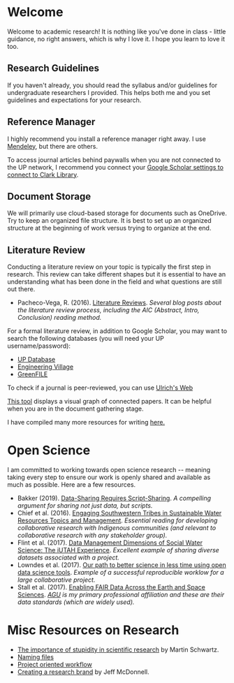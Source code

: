 # Welcome
Welcome to academic research! It is nothing like you've done in class - little guidance, no right answers, which is why I love it. I hope you learn to love it too. 

## Research Guidelines
If you haven't already, you should read the syllabus and/or guidelines for undergraduate researchers I provided. This helps both me and you set guidelines and expectations for your research. 

## Reference Manager
I highly recommend you install a reference manager right away. I use [Mendeley](https://www.mendeley.com/?interaction_required=true), but there are others. 

To access journal articles behind paywalls when you are not connected to the UP network, I recommend you connect your [Google Scholar settings to connect to Clark Library](https://libguides.up.edu/remote/resources).

## Document Storage
We will primarily use cloud-based storage for documents such as OneDrive. Try to keep an organized file structure. It is best to set up an organized structure at the beginning of work versus trying to organize at the end. 

## Literature Review
Conducting a literature review on your topic is typically the first step in research. This review can take different shapes but it is essential to have an understanding what has been done in the field and what questions are still out there. 

- Pacheco-Vega, R. (2016). [Literature Reviews](http://www.raulpacheco.org/resources/literature-reviews/). _Several blog posts about the literature review process, including the AIC (Abstract, Intro, Conclusion) reading method._ 

For a formal literature review, in addition to Google Scholar, you may want to search the following databases (you will need your UP username/password):
- [UP Database](https://library.up.edu/)
- [Engineering Village](https://login.ezproxy-eres.up.edu/login?url=http://www.engineeringvillage.com)
- [GreenFILE](https://web-b-ebscohost-com.ezproxy-eres.up.edu/ehost/search/advanced?vid=0&sid=b7d86d33-be90-401f-b5b0-b19e6b58dd34%40pdc-v-sessmgr01)

To check if a journal is peer-reviewed, you can use [Ulrich's Web](https://login.ezproxy-eres.up.edu/login?url=https://ulrichsweb.serialssolutions.com/)

[This tool](https://www.connectedpapers.com/) displays a visual graph of connected papers. It can be helpful when you are in the document gathering stage.

I have compiled many more resources for writing [here.](writing/summary.md)

# Open Science
I am committed to working towards open science research -- meaning taking every step to ensure our work is openly shared and available as much as possible. Here are a few resources.
 - Bakker (2019). [Data-Sharing Requires Script-Sharing](http://doi.org/10.1111/gwat.12852). _A compelling argument for sharing not just data, but scripts._
 - Chief et al. (2016). [Engaging Southwestern Tribes in Sustainable Water Resources Topics and Management](http://doi.org/10.3390/w8080350). _Essential reading for developing collaborative research with Indigenous communities (and relevant to collaborative research with any stakeholder group)._
 - Flint et al. (2017). [Data Management Dimensions of Social Water Science: The iUTAH Experience](http://doi.org/10.1111/1752-1688.12568). _Excellent example of sharing diverse datasets associated with a project._
 - Lowndes et al. (2017). [Our path to better science in less time using open data science tools](http://doi.org/10.1038/s41559-017-0160). _Example of a successful reproducible worklow for a large collaborative project._
 - Stall et al. (2017). [Enabling FAIR Data Across the Earth and Space Sciences](http://doi.org/10.1029/2017EO088425). _[AGU](http://agu.org/) is my primary professional affiliation and these are their data standards (which are widely used)._
 
# Misc Resources on Research 
 - [The importance of stupidity in scientific research](http://jcs.biologists.org/content/121/11/1771) by Martin Schwartz.
 - [Naming files](https://speakerdeck.com/jennybc/how-to-name-files)
 - [Project oriented workflow](https://www.tidyverse.org/blog/2017/12/workflow-vs-script/)
 - [Creating a research brand](https://science.sciencemag.org/content/349/6249/758) by Jeff McDonnell.
